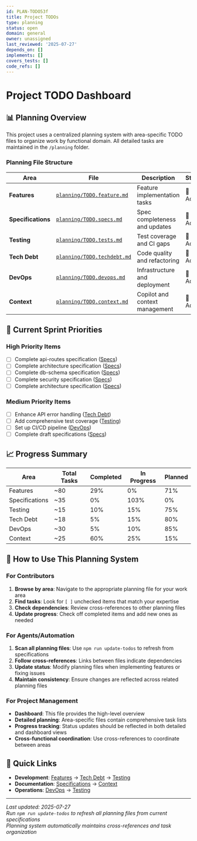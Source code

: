 ```yaml
---
id: PLAN-TODO53f
title: Project TODOs
type: planning
status: open
domain: general
owner: unassigned
last_reviewed: '2025-07-27'
depends_on: []
implements: []
covers_tests: []
code_refs: []
---
```

# Project TODO Dashboard

## 📊 Planning Overview

This project uses a centralized planning system with area-specific TODO files to organize work by functional domain. All detailed tasks are maintained in the `/planning` folder.

### Planning File Structure

| Area | File | Description | Status |
|------|------|-------------|---------|
| **Features** | [`planning/TODO.feature.md`](planning/TODO.feature.md) | Feature implementation tasks | 🔄 Active |
| **Specifications** | [`planning/TODO.specs.md`](planning/TODO.specs.md) | Spec completeness and updates | 🔄 Active |
| **Testing** | [`planning/TODO.tests.md`](planning/TODO.tests.md) | Test coverage and CI gaps | 🔄 Active |
| **Tech Debt** | [`planning/TODO.techdebt.md`](planning/TODO.techdebt.md) | Code quality and refactoring | 🔄 Active |
| **DevOps** | [`planning/TODO.devops.md`](planning/TODO.devops.md) | Infrastructure and deployment | 🔄 Active |
| **Context** | [`planning/TODO.context.md`](planning/TODO.context.md) | Copilot and context management | 🔄 Active |

## 🎯 Current Sprint Priorities

### High Priority Items
- [ ] Complete api-routes specification ([Specs](planning/TODO.specs.md))
- [ ] Complete architecture specification ([Specs](planning/TODO.specs.md))
- [ ] Complete db-schema specification ([Specs](planning/TODO.specs.md))
- [ ] Complete security specification ([Specs](planning/TODO.specs.md))
- [ ] Complete architecture specification ([Specs](planning/TODO.specs.md))

### Medium Priority Items
- [ ] Enhance API error handling ([Tech Debt](planning/TODO.techdebt.md))
- [ ] Add comprehensive test coverage ([Testing](planning/TODO.tests.md))
- [ ] Set up CI/CD pipeline ([DevOps](planning/TODO.devops.md))
- [ ] Complete draft specifications ([Specs](planning/TODO.specs.md))

## 📈 Progress Summary

| Area | Total Tasks | Completed | In Progress | Planned |
|------|-------------|-----------|-------------|---------|
| Features | ~80 | 29% | 0% | 71% |
| Specifications | ~35 | 0% | 103% | 0% |
| Testing | ~15 | 10% | 15% | 75% |
| Tech Debt | ~18 | 5% | 15% | 80% |
| DevOps | ~30 | 5% | 10% | 85% |
| Context | ~25 | 60% | 25% | 15% |

## 🔄 How to Use This Planning System

### For Contributors
1. **Browse by area**: Navigate to the appropriate planning file for your work area
2. **Find tasks**: Look for `[ ]` unchecked items that match your expertise
3. **Check dependencies**: Review cross-references to other planning files
4. **Update progress**: Check off completed items and add new ones as needed

### For Agents/Automation
1. **Scan all planning files**: Use `npm run update-todos` to refresh from specifications
2. **Follow cross-references**: Links between files indicate dependencies
3. **Update status**: Modify planning files when implementing features or fixing issues
4. **Maintain consistency**: Ensure changes are reflected across related planning files

### For Project Management
- **Dashboard**: This file provides the high-level overview
- **Detailed planning**: Area-specific files contain comprehensive task lists
- **Progress tracking**: Status updates should be reflected in both detailed and dashboard views
- **Cross-functional coordination**: Use cross-references to coordinate between areas

## 🔗 Quick Links

- **Development**: [Features](planning/TODO.feature.md) → [Tech Debt](planning/TODO.techdebt.md) → [Testing](planning/TODO.tests.md)
- **Documentation**: [Specifications](planning/TODO.specs.md) → [Context](planning/TODO.context.md)
- **Operations**: [DevOps](planning/TODO.devops.md) → [Testing](planning/TODO.tests.md)

---

*Last updated: 2025-07-27*  
*Run `npm run update-todos` to refresh all planning files from current specifications*  
*Planning system automatically maintains cross-references and task organization*
